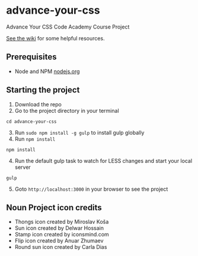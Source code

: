 # advance-your-css
Advance Your CSS Code Academy Course Project

[See the wiki](https://github.com/exp-jarmley/advance-your-css/wiki/) for some helpful resources.

## Prerequisites
- Node and NPM [nodejs.org](http://nodejs.org)

## Starting the project
1. Download the repo
2. Go to the project directory in your terminal
```
cd advance-your-css
``` 
3. Run `sudo npm install -g gulp` to install gulp globally
3. Run `npm install`
```
npm install
```
4. Run the default gulp task to watch for LESS changes and start your local server
```
gulp
```
5. Goto `http://localhost:3000` in your browser to see the project

## Noun Project icon credits
- Thongs icon created by Miroslav Koša
- Sun icon created by Delwar Hossain
- Stamp icon created by iconsmind.com
- Flip icon created by Anuar Zhumaev
- Round sun icon created by Carla Dias
